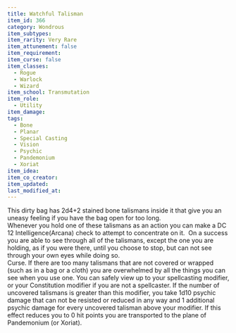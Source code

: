 ```yaml
---
title: Watchful Talisman
item_id: 366
category: Wondrous
item_subtypes: 
item_rarity: Very Rare
item_attunement: false
item_requirement: 
item_curse: false
item_classes: 
  - Rogue
  - Warlock
  - Wizard
item_school: Transmutation
item_role: 
  - Utility
item_damage: 
tags:
  - Bone
  - Planar
  - Special Casting
  - Vision
  - Psychic
  - Pandemonium
  - Xoriat
item_idea: 
item_co_creator: 
item_updated: 
last_modified_at: 
---
```


This dirty bag has 2d4+2 stained bone talismans inside it that give you an uneasy feeling if you have the bag open for too long.  
Whenever you hold one of these talismans as an action you can make a DC 12 Intelligence(Arcana) check to attempt to concentrate on it.  On a success you are able to see through all of the talismans, except the one you are holding, as if you were there, until you choose to stop, but can not see through your own eyes while doing so.  
Curse. If there are too many talismans that are not covered or wrapped (such as in a bag or a cloth) you are overwhelmed by all the things you can see when you use one. You can safely view up to your spellcasting modifier, or your Constitution modifier if you are not a spellcaster. If the number of uncovered talismans is greater than this modifier, you take 1d10 psychic damage that can not be resisted or reduced in any way and 1 additional psychic damage for every uncovered talisman above your modifier. If this effect reduces you to 0 hit points you are transported to the plane of Pandemonium (or Xoriat).
